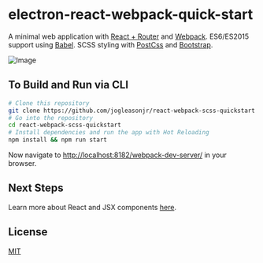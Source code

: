 # electron-react-webpack-quick-start
A minimal web application with [React + Router](https://facebook.github.io/react/) and [Webpack](https://webpack.github.io/). ES6/ES2015 support using [Babel](https://babeljs.io/). SCSS styling with [PostCss](https://github.com/postcss/postcss) and [Bootstrap](http://getbootstrap.com/).

![Image](https://github.com/jogleasonjr/react-webpack-scss-quickstart/blob/master/screenshots/dev-server.png)

## To Build and Run via CLI

```bash
# Clone this repository
git clone https://github.com/jogleasonjr/react-webpack-scss-quickstart
# Go into the repository
cd react-webpack-scss-quickstart
# Install dependencies and run the app with Hot Reloading
npm install && npm run start
```
Now navigate to [http://localhost:8182/webpack-dev-server/](http://localhost:8182/webpack-dev-server/) in your browser.

## Next Steps

Learn more about React and JSX components [here](https://facebook.github.io/react/docs/getting-started.html).

## License

[MIT](https://tldrlegal.com/license/mit-license)

